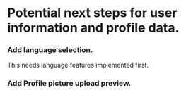 # Potential next steps for user information and profile data.


### Add language selection. 
This needs language features implemented first.


### Add Profile picture upload preview.


